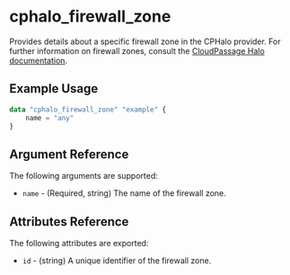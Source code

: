 # cphalo_firewall_zone

Provides details about a specific firewall zone in the CPHalo provider.
For further information on firewall zones, consult the
[CloudPassage Halo documentation](https://library.cloudpassage.com/help/cloudpassage-api-documentation#firewall-zones).

## Example Usage

```terraform
data "cphalo_firewall_zone" "example" {
	name = "any"
}
```

## Argument Reference

The following arguments are supported:

* `name` - (Required, string) The name of the firewall zone.

## Attributes Reference

The following attributes are exported:

* `id` - (string) A unique identifier of the firewall zone.
